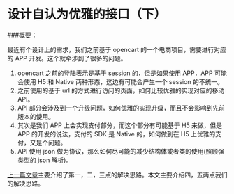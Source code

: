 设计自认为优雅的接口（下）
===

###概要：

最近有个设计上的需求，我们之前基于 opencart 的一个电商项目，需要进行对应的 APP 开发。这个就牵涉到了很多的问题。

1. opencart 之前的登陆表示是基于 session 的，但是如果使用 APP，APP 可能会使用 H5 和 Native 两种形态，这边有可能会产生一个 session 的不统一。
2. 之前使用的基于 url 的方式进行访问的页面，如何比较优雅的实现对应的移动 API。
3. API 部分会涉及到一个升级问题，如何优雅的实现升级，而且不会影响到先前版本的使用。
4. 其次是我们 APP 上会实现支付部分，而这个部分有可能基于 H5 来做，但是 APP 的开发的说法，支付的 SDK 是 Native 的，如何做到在 H5 上优雅的支付，又是个问题。
5. API 使用 json 做为协议，那么如何尽可能的减少结构体或者类的使用(照顾强类型的 json 解析)。

[上一篇文章](http://mikecoder.net/?post=134)主要介绍了第一，二，三点的解决思路。本文主要介绍四，五两点我们的解决思路。
